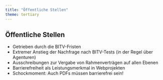 ```yaml
---
title: "Öffentliche Stellen"
theme: tertiary
---
```

## Öffentliche Stellen 

- Getrieben durch die BITV-Fristen
- Extremer Anstieg der Nachfrage nach BITV-Tests (in der Regel über Agenturen)
- Ausschreibungen zur Vergabe von Rahmenverträgen auf allen Ebenen
- Barrierefreiheit als Leistungsmerkmal in Webprojekten
- Schockmoment: Auch PDFs müssen barrierefrei sein!
